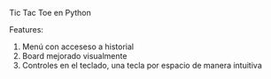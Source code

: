 Tic Tac Toe en Python

Features: 

1. Menú con acceseso a historial
2. Board mejorado visualmente
3. Controles en el teclado, una tecla por espacio de manera intuitiva
